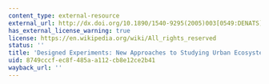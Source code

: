 ```yaml
---
content_type: external-resource
external_url: http://dx.doi.org/10.1890/1540-9295(2005)003[0549:DENATS]2.0.CO;2
has_external_license_warning: true
license: https://en.wikipedia.org/wiki/All_rights_reserved
status: ''
title: 'Designed Experiments: New Approaches to Studying Urban Ecosystems'
uid: 8749cccf-ec8f-485a-a112-cb8e12ce2b41
wayback_url: ''
---
```

